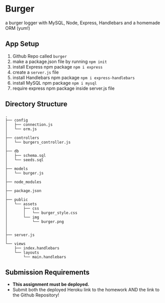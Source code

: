 # Burger
a burger logger with MySQL, Node, Express, Handlebars and a homemade ORM (yum!)

## App Setup
1. Github Repo called `burger`
2. make a package.json file by running `npm init` 
3. install Express npm package `npm i express`
4. create a `server.js` file
5. install Handlebars npm package `npm i express-handlebars`
6. install MySQL npm package `npm i mysql`
7. require express npm package inside server.js file

## Directory Structure

```
.
├── config
│   ├── connection.js
│   └── orm.js
│ 
├── controllers
│   └── burgers_controller.js
│
├── db
│   ├── schema.sql
│   └── seeds.sql
│
├── models
│   └── burger.js
│ 
├── node_modules
│ 
├── package.json
│
├── public
│   └── assets
│       ├── css
│       │   └── burger_style.css
│       └── img
│           └── burger.png
│   
│
├── server.js
│
└── views
    ├── index.handlebars
    └── layouts
        └── main.handlebars
```

## Submission Requirements 

* **This assignment must be deployed.** 
* Submit both the deployed Heroku link to the homework AND the link to the Github Repository!